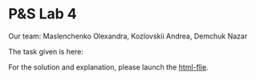 # P&S Lab 4 

Our team: Maslenchenko Olexandra, Kozlovskii Andrea, Demchuk Nazar

The task given is here:

For the solution and explanation, please launch the <a href = "https://github.com/trlumph/lab4_ps/blob/main/P-Slab4.html">html-flie</a>.
